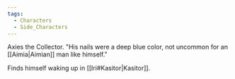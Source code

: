 ```yaml
---
tags:
  - Characters
  - Side_Characters
---
```

Axies the Collector.
"His nails were a deep blue color, not uncommon for an [[Aimia|Aimian]] man like himself."

Finds himself waking up in [[Iri#Kasitor|Kasitor]].